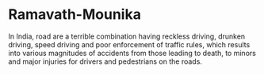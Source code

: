 # Ramavath-Mounika
In India, road are a terrible combination having reckless driving, drunken driving, speed driving and poor enforcement of traffic rules, which results into various magnitudes of accidents from those leading to death, to minors and major injuries for drivers and pedestrians on the roads.
